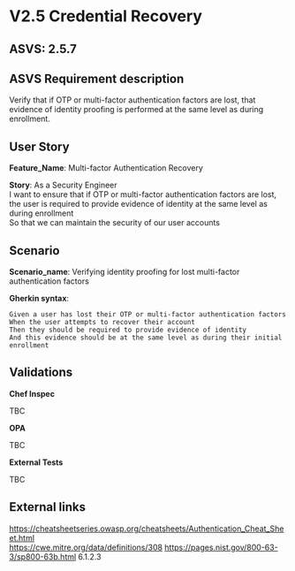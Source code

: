 # V2.5 Credential Recovery

## ASVS: 2.5.7

## ASVS Requirement description

Verify that if OTP or multi-factor authentication factors are
lost, that evidence of identity proofing is performed at the same
level as during enrollment.

## User Story

**Feature_Name**: Multi-factor Authentication Recovery

**Story**:
As a Security Engineer\
I want to ensure that if OTP or multi-factor authentication factors are lost, the user is required
to provide evidence of identity at the same level as during enrollment\
So that we can maintain the security of our user accounts

## Scenario

**Scenario_name**: Verifying identity proofing for lost multi-factor authentication factors

**Gherkin syntax**:

```gherkin
Given a user has lost their OTP or multi-factor authentication factors
When the user attempts to recover their account
Then they should be required to provide evidence of identity
And this evidence should be at the same level as during their initial enrollment
```

## Validations

**Chef Inspec**

TBC

**OPA**

TBC

**External Tests**

TBC

## External links

<https://cheatsheetseries.owasp.org/cheatsheets/Authentication_Cheat_Sheet.html> \
<https://cwe.mitre.org/data/definitions/308>
<https://pages.nist.gov/800-63-3/sp800-63b.html> 6.1.2.3

